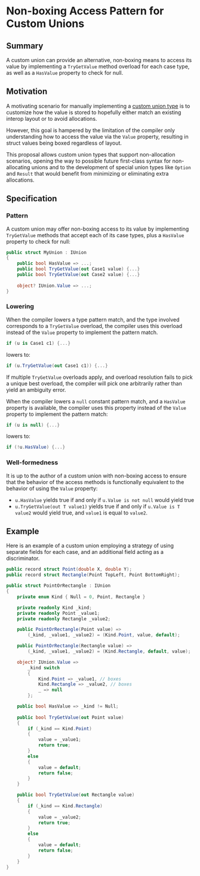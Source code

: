 # Non-boxing Access Pattern for Custom Unions

## Summary

A custom union can provide an alternative, non-boxing means to access its value by implementing a `TryGetValue` method overload for each case type, as well as a `HasValue` property to check for null.

## Motivation

A motivating scenario for manually implementing a [custom union type](https://github.com/dotnet/csharplang/blob/main/proposals/custom-unions.md) is to customize how the value is stored to hopefully either match an existing interop layout or to avoid allocations.

However, this goal is hampered by the limitation of the compiler only understanding how to access the value via the `Value` property, resulting in struct values being boxed regardless of layout.

This proposal allows custom union types that support non-allocation scenarios, opening the way to possible future first-class syntax for non-allocating unions and to the development of special union types like `Option` and `Result` that would benefit from minimizing or eliminating extra allocations.

## Specification

### Pattern

A custom union may offer non-boxing access to its value by implementing `TryGetValue` methods that accept each of its case types, plus a `HasValue` property to check for null:

```csharp
public struct MyUnion : IUnion
{
    public bool HasValue => ...;
    public bool TryGetValue(out Case1 value) {...}
    public bool TryGetValue(out Case2 value) {...}
    
    object? IUnion.Value => ...;
}
```

### Lowering

When the compiler lowers a type pattern match, and the type involved corresponds to a `TryGetValue` overload, the compiler uses this overload instead of the `Value` property to implement the pattern match.

```csharp
if (u is Case1 c1) {...}
```

lowers to:

```csharp
if (u.TryGetValue(out Case1 c1)) {...}
```

If multiple `TryGetValue` overloads apply, and overload resolution fails to pick a unique best overload, the compiler will pick one arbitrarily rather than yield an ambiguity error.

When the compiler lowers a `null` constant pattern match, and a `HasValue` property is available, the compiler uses this property instead of the `Value` property to implement the pattern match:

```csharp
if (u is null) {...}
```

lowers to:

```csharp
if (!u.HasValue) {...}
```

### Well-formedness

It is up to the author of a custom union with non-boxing access to ensure that the behavior of the access methods is functionally equivalent to the behavior of using the `Value` property:

- `u.HasValue` yields true if and only if `u.Value is not null` would yield true
- `u.TryGetValue(out T value1)` yields true if and only if `u.Value is T value2` would yield true, and `value1` is equal to `value2`.

## Example

Here is an example of a custom union employing a strategy of using separate fields for each case, and an additional field acting as a discriminator.

```csharp
public record struct Point(double X, double Y);
public record struct Rectangle(Point TopLeft, Point BottomRight);

public struct PointOrRectangle : IUnion
{
    private enum Kind { Null = 0, Point, Rectangle }

    private readonly Kind _kind;
    private readonly Point _value1;
    private readonly Rectangle _value2;

    public PointOrRectangle(Point value) =>
        (_kind, _value1, _value2) = (Kind.Point, value, default);

    public PointOrRectangle(Rectangle value) =>
        (_kind, _value1, _value2) = (Kind.Rectangle, default, value);

    object? IUnion.Value => 
        _kind switch 
        {
            Kind.Point => _value1, // boxes
            Kind.Rectangle => _value2, // boxes
            _ => null
        };

    public bool HasValue => _kind != Null;
        
    public bool TryGetValue(out Point value)
    {
        if (_kind == Kind.Point)
        {
            value = _value1;
            return true;
        }
        else 
        {
            value = default;
            return false;
        }
    }

    public bool TryGetValue(out Rectangle value)
    {
        if (_kind == Kind.Rectangle)
        {
            value = _value2;
            return true;
        }
        else 
        {
            value = default;
            return false;
        }
    }
}
```